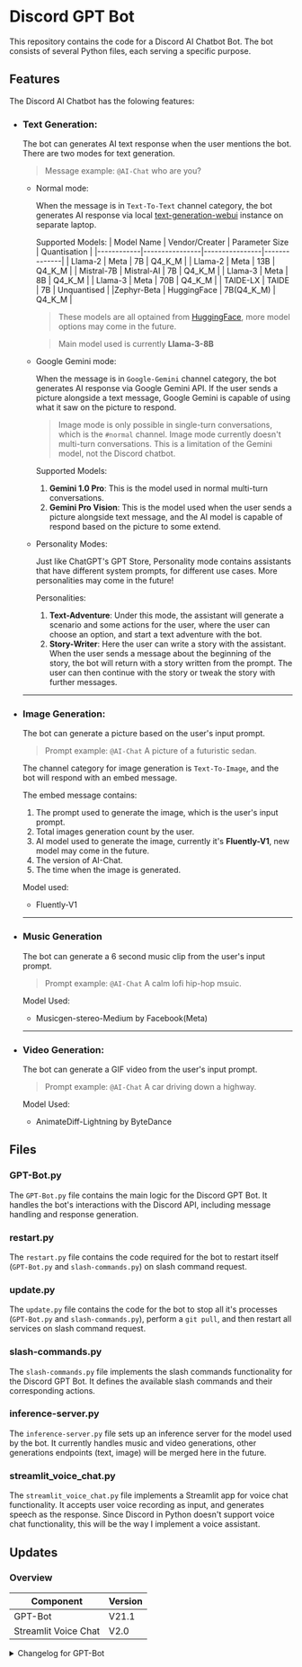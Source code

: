 # Discord GPT Bot

This repository contains the code for a Discord AI Chatbot Bot. The bot consists of several Python files, each serving a specific purpose.

## Features
The Discord AI Chatbot has the folowing features:

- ### **Text Generation**: 

    The bot can generates AI text response when the user mentions the bot. There are two modes for text generation.
    > Message example: `@AI-Chat` who are you?
    
    - Normal mode:

        When the message is in `Text-To-Text` channel category, the bot generates AI response via local [text-generation-webui](https://github.com/oobabooga/text-generation-webui) instance on separate laptop.

        Supported Models:
        | Model Name | Vendor/Creater | Parameter Size | Quantisation |
        |------------|----------------|----------------|--------------|
        |   Llama-2  |      Meta      |       7B       |    Q4_K_M    |
        |   Llama-2  |      Meta      |       13B      |    Q4_K_M    |
        | Mistral-7B |   Mistral-AI   |       7B       |    Q4_K_M    |
        |   Llama-3  |      Meta      |       8B       |    Q4_K_M    |
        |   Llama-3  |      Meta      |       70B      |    Q4_K_M    |
        |  TAIDE-LX  |     TAIDE      |       7B       |  Unquantised |
        |Zephyr-Beta |   HuggingFace  |   7B(Q4_K_M)   |    Q4_K_M    |
        > These models are all optained from [HuggingFace](https://huggingface.co/), more model options may come in the future.

        > Main model used is currently **Llama-3-8B**

    - Google Gemini mode:

        When the message is in `Google-Gemini` channel category, the bot generates AI response via Google Gemini API. If the user sends a picture alongside a text message, Google Gemini is capable of using what it saw on the picture to respond.
        > Image mode is only possible in single-turn conversations, which is the `#normal` channel. Image mode currently doesn't multi-turn conversations. This is a limitation of the Gemini model, not the Discord chatbot.

        Supported Models:
        1. **Gemini 1.0 Pro**: This is the model used in normal multi-turn conversations.
        2. **Gemini Pro Vision**: This is the model used when the user sends a picture alongside text message, and the AI model is capable of respond based on the picture to some extend.

    - Personality Modes:

        Just like ChatGPT's GPT Store, Personality mode contains assistants that have different system prompts, for different use cases. More personalities may come in the future!

        Personalities:
        1. **Text-Adventure**: Under this mode, the assistant will generate a scenario and some actions for the user, where the user can choose an option, and start a text adventure with the bot.
        2. **Story-Writer**: Here the user can write a story with the assistant. When the user sends a message about the beginning of the story, the bot will return with a story written from the prompt. The user can then continue with the story or tweak the story with further messages.

    ---

- ### **Image Generation**:
    The bot can generate a picture based on the user's input prompt.
    > Prompt example: `@AI-Chat` A picture of a futuristic sedan.

    The channel category for image generation is `Text-To-Image`, and the bot will respond with an embed message.

    The embed message contains:

    1. The prompt used to generate the image, which is the user's input prompt.
    2. Total images generation count by the user.  
    3. AI model used to generate the image, currently it's **Fluently-V1**, new model may come in the future.
    4. The version of AI-Chat.
    5. The time when the image is generated.

    Model used:

    - Fluently-V1

    ---

- ### **Music Generation**
    The bot can generate a 6 second music clip from the user's input prompt.
    > Prompt example: `@AI-Chat` A calm lofi hip-hop msuic.

    Model Used:

    - Musicgen-stereo-Medium by Facebook(Meta)

    ---

- ### **Video Generation**:
    The bot can generate a GIF video from the user's input prompt.
    > Prompt example: `@AI-Chat` A car driving down a highway.

    Model Used:

    - AnimateDiff-Lightning by ByteDance


## Files

### GPT-Bot.py

The `GPT-Bot.py` file contains the main logic for the Discord GPT Bot. It handles the bot's interactions with the Discord API, including message handling and response generation.

### restart.py

The `restart.py` file contains the code required for the bot to restart itself (`GPT-Bot.py` and `slash-commands.py`) on slash command request.

### update.py

The `update.py` file contains the code for the bot to stop all it's processes (`GPT-Bot.py` and `slash-commands.py`), perform a `git pull`, and then restart all services on slash command request.

### slash-commands.py

The `slash-commands.py` file implements the slash commands functionality for the Discord GPT Bot. It defines the available slash commands and their corresponding actions.

### inference-server.py

The `inference-server.py` file sets up an inference server for the model used by the bot. It currently handles music and video generations, other generations endpoints (text, image) will be merged here in the future.

### streamlit_voice_chat.py

The `streamlit_voice_chat.py` file implements a Streamlit app for voice chat functionality. It accepts user voice recording as input, and generates speech as the response. Since Discord in Python doesn't support voice chat functionality, this will be the way I implement a voice assistant.

## Updates

### Overview
|      Component     |Version|
|--------------------|-------|
|      GPT-Bot       | V21.1 |
|Streamlit Voice Chat| V2.0  |

<details>
<summary>Changelog for GPT-Bot</summary>

#### Version 2.0: 2023/12/08
- Added logging to file ability by Python logging library
- Completely rewritten logging processes
- Separated status report info a standalone method
- Removed unused OpenAI info

---

#### Version 2.1: 2023/12/08
- Separated AI requesting to "ai_request" method
- Separated AI response parsing to "ai_response" method

---

#### Version 2.2: 2023/12/08
- Removed some unused process names
- Fixed a bug where only INFO level logs are being logged
- Corrected reply.status logging (message.proc->reply.status)
- Added a feature for the bot to have different presence when doing different tasks
- Moved logs to "logs" folder
- Removed old logs

Bot Presences:
- Normal: Playing the waiting game.
- Status Report: Streaming status report. (url is set to https://www.huggingface.co for now, may change in the future)
- Requesting AI: Streaming AI data.

---

#### Version 2.3: 2023/12/10
- Troubleshooting LLaMa server generation error
- Modified AI prompt
- Added command to send logs to Discord chat

Note: LLaMa server usage will be deprecated next release, will switch to text-generation-webui api instead.

---

#### Version 3.0: 2023/12/10
- Successfully switched to text-generation-webui api endpoint
- Updated parser to match new response

---

#### Version 3.1: 2023/12/10
- Supported two text generation methods: Normal and Stream.
- Normal: Editing the message after the whole message is generated
- Stream: Update the message word by word, just like ChatGPT.

Known Issues:
- Streaming mode can cause the AI to go on forever.

---

#### Version 3.2: 2023/12/11
- Sorted global variables, removed unused ones
- New bot command: '!help' and '!joke'
- '!help': shows available commands
- '!joke': sends a random joke

In progress:
- Fix for infinite stream reply from AI.

---

#### Version 3.3: 2023/12/12
- Combined all if statements into one for statement
- Made all commands a separate function
- Provide command recommendations when a user mistypes a command by using levenshtein distance.

---

#### Version 4.0: 2023/12/19
- Added an option to test local AI server status (online / offline), and fall back to NGC service to create AI response when local server is offline or unresponding
- NGC Model: Llama 2 70B
- Added logs file to .gitignore

---

#### Version 4.1: 2023/12/28
- Added channel name when announcing message in logs
- Fixed command identifying and running process
- Added a variable to save state of local AI service, and only query on first message request
- Fixed a typo in help message
- Finished logging messages when requesting ngc
- Finished response parsing process for ngc

---

#### Version 4.2: 2023/12/28
- Modified local AI service query time to only when startup
- Always announce message in logs, even if from bot
- Actually calling the NGC response parser, and fixed bug in logging

---

#### Version 5.0: 2023/12/29
- Moved logging folder, and auto creates it if it doesn't exist
- Unified logging format (DEBUG->DEBG)
- Added NGC context chat mode
- New command: Clear context, clears server messages and bot memory

---

#### Version 5.1: 2024/01/06
- Creates main directory before bot init
- Unified Logging into a function
- Remove unneeded debug_log value check
- More detailed process description in comments
- Splits message if bot reply is over 2000 words (Discord limit)

New Command:
- context_export: Exports the message history in 'Context" channel into a text file, both save it and sends it.

---

#### Version 5.2: 2024/01/09
- Fixed naming of dictionary for context channels
- Moved log directory creation to the start of the script
- Removed sse module DEBUG messages from the log messages
- Moved AI service testing into a separate function
- Make different service in log to have different colors
- Clear comment describing each functions' usage
- '!clear context' now only clears bot's message history
- context export function now checks which history is modified, and only export modified one

New feature:
- Different channel category calls different AI endpoints(Only local and NGC for now, more to come in the future)
- Local AI now has context mode
- NGC AI now has streaming mode (Prompts user to reset history when history is too long for NGC)

New command:
- clear channel', clears the channel the command is from
- model: shows current loaded model and model available (local)
- service check: rechecks the local AI service status
- load model: loads model of choice (WIP)

---

#### Version 5.3: 2024/01/12
- Reduced repetition in sending assistance response by making it a separate function

---

#### Version 5.4: 2024/01/14
- Moved initial service check function to on_ready, so the coroutine can be run.
- Updated command identifying method to check if message starts with any of the commands, so choosing model to load can be possible.

New Command:
- load model: the command is now complete and useable.

---

#### Version 5.5: 2024/01/14
- Moved most global variables into the init function
- Overhauled status report

---

#### Version 5.6: 2024/01/17
- moved presence update into a separate function
- Updated NGC AI auth token as the old one expired (New expire date: 2024/02/16)

---

#### Version 5.7: 2024/01/18
- Created a section of variables for setting request parameters and settings for easy tweaking
- Small bug fix in ngc context mode
- Fix service name of presence update to match format

---

#### Version 5.8: 2024/01/19
- New model_args variable for loading settings for different models
- clean_string function for removing non-ascii log message characters, to prevent errors

New command:
- unload model: Unloads the current loaded model

---

#### Version 5.9: 2024/01/22
- Both context channel message history dictionary is now a class variable
- The bot now outputs the model used to generate response to the Discord channel
- Removed request data from being logged to prevent a wall of text popping up after long context chat

Notes:
- Export context command requires modifications

---

#### Version 5.10: 2024/01/26
- Optimized context message variable defining and resetting

---

#### Version 5.11: 2024/01/27
- Uses Boolean variables to track if context history is modified
- Removes unused library
- Only announces new message when it is not from the bot
- Updates edit_message to send_message function as message sending process is changed last version
- Updates clear_context function to ultilize the new way of tracking context history editing

---

#### Version 5.12: 2024/02/02
- Fixing context messages not resetting correctly after command
- Fix typos
- Set utf-8 as context export encoding format to correctly export emojis.

---

#### Version 6.0: 2024/02/02
- NGC AI models is now changeable using the same command as local models
- "!models" and "!model load" command now checks channel category to deliver replies accordingly

---

#### Version 7.0: 2024/02/02
- Complete overhaul of the AI function callings to reduce code lines
- Combined local AI normal and context function
- Combined NGC AI normal and context function

---

#### Version 7.1: 2024/02/02
- Removed logging AI prompts to increase readability of the log file.
- Small fixes to the NGC AI request function

---

#### Version 7.2: 2024/02/03
- Combined two loggging mode switching functions into one, and update help command accordingly.
- Updated message annoucing when the author is bot.
- Update the info message sent to Discord chat when waiting for a response
- Updated status request to include current AI model in the reply, and reduced duplicate lines and increase readability
- Removed request prompt and payload from logging. (NGC streaming)

---

#### Version 8.0: 2024/02/05
- Implemented asynchronous http requests to both NGC and local AI services via httpx library
- Removed sseclient as it's now unused
- Small bug fix to NGC logs

---

#### Version 8.1: 2024/02/05
- Local model names have been renamed on the server side for more readability
- AI prompt have been updated to include user id, and description of it's abilities.
- Small bug fixes to ai_request function
- Optimized ngc_ai_request to remove duplicate lines
- Slight tweaks to the model_info function

New feature:
- Now the bot will update the time elapsed since the request is made

Local AI models:
Currently supports 4 model configurations, all quantised.
- Llama 7B
-Llama 13B
-Mistral-7B
-Zephyr-7B

---

#### Version 8.2: 2024/02/06
- Updates AI prompt to include current date and weekday, and jimmyn3577 as the developer of the bot
- message.proc and message.send services is now logged with light yellow color

---

#### Version 8.3: 2027/02/07
- Implemented .env file to store API tokens for NGC and Discord. The .env file is added to .gitignore to prevent leaking to the public.
- The Discord server is now updated to have only one text-to-text category, and the bot will only reply with NGC as a fallback in case local AI is not online.

---

#### Version 8.4: 2024/02/09
- Message broadcasting now includes more info.
- Context message now marks the user id, so different can cha with the model in parallel.
- The script can now handle local AI server suddenly goes offline.
- Context exporting is updated to also export the specific user's context only.
- update_time function now only use a variable to add one every second, preventing the previous approach to skip a number due to number rounding.
- weekday and current date calculating is now a separate function.

---

#### Version 9.0: 2024/02/10
- context and images folder is also created on launch.

New Feature:
- AI image generating via NGC is now implemented! Currently using SDXL-Turbo as backend model.

---

#### Version 10.0: 2024/02/11
- Fixes small bug in context_messages variable defining for NGC mode
-Help message sending code have been modified to improve readability
- Fixes clear_context erroring
- Fixes NGC image generating from raising connection error exception

New Feature:
- auto_service_check: The bot now checks local AI service status every five minutes automatically
- stop_bot: Stops the bot.
- update_bot: Performs git pull to update the bot, then calls restart.py to restart the bot to apply the update.

New Command:
-!end: Stops the bot. Only jimmyn3577 is authorized to use it.
-!update: Updates the bot to the latest version, and then restarts. Only jimmyn3577 is authorized to use it.

---

#### Version 10.1: 2024/02/12
- log messages now supports logging emoji and Chinese characters

New Feature:
- restart_bot: Restarts the bot without git pull, useful for local testing

---

#### Version 11.0: 2024/02/19
- Image generating model changed from SDXL-Turbo to SDXL, since NGC no longer supports the former
- Logger setup is run outside the bot code

New Feature:
- Commands is transitioning to slash commands instead of ! as prefix
- slash-commands.py is used to handle slash commands only
- update.py to update both the bot and slash-command.py

API endpoints:
- /api - Not used yet
- /api/status - For "/status" command
- /api/service_mode - Checking current AI service provider
- /api/current_model_local - Check loaded local AI model
- /api/ngc/models - Get Available NGC models
- /api/ngc/currnet_model - Check loaded NGC AI model
- /api/ngc/load_model - Load selected NGC AI model
- /api/stop - Stops the bot and the API server

---

#### Version 11.1: 2024/02/20
- get_next_filename now also requires file extension input, in order to support more usage
- Fix error in image generation doing duplicate requests
- Image saving supports renaming to generic name when prompt is too long.

---

#### Version 11.2: 2024/02/20
- Small bug fix for bot logging method and image generation
- Update restart script and update to use powershell instead of cmd
- logging is now implemented for slash-command script
- Migrated restart command to slash command

---

#### Version 11.3: 2024/02/20
- Quick fix in error on logging function for slash-command script.

---

#### Version 11.4: 2024/02/20
- Another hotfix for logging in slash-commands script

---

#### Version 11.5: 2024/02/20
- Image generated is now saved with a generic name, with the prompt saved in a separate file

---

#### Version 11.6: 2024/02/21
- Stops bot responding outside intended channels
- Combined AI request and response into one function
- Fixed restart and update script

---

#### Version 11.7: 2024/02/22
- Changed NGC default model to mixtral-8x7b-instruct as the output is much better
- Removed unused sse code and libraries
- Every user now gets their context history prepared the first time they sent an AI request, no matter the service called
- Context clearing and exporting is now merged to slash command

---

#### Version 11.8: 2024/02/23
- Merged status report command to slash command, and removed joke command as it's unused
- Tewake help command output to remove merged command
- Removed old context export code
- Added NGC images response count in status report

---

#### Version 11.9: 2024/02/23
- Merged debug log and service check commands to slash commands
- Retired all ! prefix commands

---

#### Version 11.9.1: 2024/02/23
- Restored service_check function for auto service check

---

#### Version 11.10: 2024/02/23
- Added Gemma-7b and Mamba-Chat to NGC models

---

#### Version 12.0: 2024/02/24
- Support for local stable diffusion image generation is here!
- Service check function now also checks the local image service
- Service selection now only selects loacl if status code is 200

---

#### Version 12.1: 2024/02/24
- Image prompts file and image is now stored in separate directories
- Status report now includes AI image service status
- Service update API endpoint now supports updating image service status

---

#### Version 12.2: 2024/02/24
- /imagegenrank: Shows the ranking of different user image generation amounts

---

#### Version 12.3: 2024/02/24
- Small bug fix for /status command

---

#### Version 12.4: 2024/02/24
- /imagegenrank now sorts user by the value, high to low

---

#### Version 12.5: 2024/02/27
- Removed unused library
- Updated context messages variables initializing
- AI request now retries for 5 times after an error before raising error message to channel
- ai_response_image now retries no matter the exceptions

---

#### Version 12.6: 2024/02/29
- Patched bug in message context variable initializing

---

#### Version 13.0: 2024/03/02
- /status command now shows current version number and date
- Fixed bug in local context messages bool variable

New Feature:
- Google's Gemini AI model is now available to use in 'google-gemini' chat category, currently only text to text and no context awareness. More feautres to come in a future release

---

#### Version 13.1: 2024/03/02
- Fixed error that makes AI request 5 times even the request is successful
- Handles Gemini errors by checking if the prompt was blocked

---

#### Version 13.2: 2024/03/05
- Fixed name for NGC mistral model
- Removed unnecessary messages when Gemini blocks a request

New Feature:
- Context mode for Google Gemini

---

#### Version 13.2.1: 2024/03/05
Hot fix for name updating for NGC AI model.

---

#### Version 13.2.2: 2024/03/05
Hot fix for version name error

---

#### Version 13.3: 2024/03/05
- clear context command now also clears Gemini context

---

#### Version 13.4: 2024/03/07
- Fixed bot not correctly exiting after a command call to do so.

---

#### Version 13.5: 2024/03/09
- Bot's variables will be saved to a pickle file to be loaded on next startup, achieving no memory loss when restarted
- Response counts variables for different services is now combined into one

---

#### Version 14.0: 2024/03/10
- Removed unnecessary file from the repository

New Feature:
- Google Gemini Vision model is now implemented, so the AI can now read and describe pictures

---

#### Version 14.1: 2024/03/11
- The bot now correctly resets presence after an Gemini request
- Stream channels now updates every 10 chunks to increase speed previously bottlenecked by the Discord API
- Status message formatting fixed

---

#### Version 14.2: 2024/03/15
- Handles Gemini blocking response under context mode

New Features:
- /pausebot: the bot can be paused, ignoring all incoming request and commands except /pausebot

---

#### Version 14.3: 2024/03/15
- Update code to initialize Gemini chat when user id not in context message variable or used bool flag == False
- Fixes bug in bot always returning blocked after /clearcontext
- Fixed a typo in Gemini error message

---

#### Version 15.0: 2024/03/15
- Image generations is now sent via embed messages, with some more insights included

---

#### Version 15.1: 2024/03/15
- Image embeds now includes bot version in footer
- /status and /imagegenrank now also replies via embeds

---

#### Version 15.2: 2024/03/17
- Fixed bug that causes local AI request to repeat 5 times even after a successful request
- Updated embed footer for image generation
- Update presence update method
- Fixed error in /model load command

---

#### Version 15.3: 2024/03/21
- /status endpoint now correctly displays local AI model name when using local inference server
- /announce now correctly displays newline message

---

#### Version 16.0: 2024/03/22
- Big revamp for NGC AI requesting as Nvidia changed their service.
- Stream mode is deprecated and it's code and channels will be removed in a later release

---

#### Version 16.1: 2024/03/22
- Fixed errors in the API server of the bot not updating to new NGC text model structure.

---

#### Version 16.1.1: 2024/03/22
Hot fix for yet another bug in /status API endpoint

---

#### Version 16.2: 2024/03/24
- Stream mode is fully deprecated
- Gemini now logs with color light cyan
- handles Gemini generation error by retrying, and raised the error after 5 failed attempts
- Gemini context responses is now also counted

---

#### Version 17.0: 2024/03/25
- The bot now correctly remembers chat history
- Handles Gemini request failing and block differently and correctly
- /clearcontext now clears different context based on the channel they're from, and prompts the user with 'no context history for this channel' when not in context channels

New Feature:
- Text adventure channel and mode: You can now play a text adventure game with the bot! The chat history of this mode is per channel instead of per user

---

#### Version 17.1: 2024/03/25
New Feature:
- Story teller mode, where the AI will write a story based on your prompt

---

#### Version 17.2: 2024/03/31
Changes:
- The AI tokens limit is bumped to 1024, should fix the error where the AI randomly stops in a sentence
- Personality modes now supports local AI service

---

#### Version 17.3: 2024/03/31
Changes:
- Finished logging setup for personality AI mode
- Improved efficiency of directory creating function

---

#### Version 17.4: 2024/04/01
Changes:
- Personality AI mode now supports both normal (Local/NGC) or Gemini as backend inference service, Gemini is the default
- /personality to adjust inference service
- Changed Gemini context mode context saving and sending function to achieve no memory loss when restarting bot, as the old method can't be saved

---

#### Version 18.0: 2024/04/01
New Feature:
- The bot now offers a new feature, image to video! It takes a still image as prompt, and generated a 4 second clip from it!

---

#### Version 18.1: 2024/04/04
Changes:
- Refined log messages from various processes
- Optimized code for sending image via embed message
- The bot now replies to user request with progress of the request
- Handles Google Gemini request failing or blocked in personality AI mode
- Handles image to video request failing
- Fixed bug in Gemini image requests

---

#### Version 19.0: 2024/04/08
Changes:
- Fully deprecated Nvidia NGC API usage as my account credits are fully depleted and unusable. From now on, only local inference will be available to the bot unless I find another free AI API service

---

#### Version 19.1: 2024/04/08
Changes:
- Hot fix for bug in AI text request processing

---

#### Version 20: 2024/04/18
New Features:
- text-to-music: The bot can now generate a five second audio clip from text prompts

- text-to-video: The bot can now generate a gif video from text prompts

- inference-server.py: This script is used to run T2M and T2V models locally on my laptop, and serve requests over an API endpoint. T2M uses musicgen-stereo-medium as the backend AI model, while T2V uses AnimateDiff-Lightning as the backend AI model.

---

#### Version 20.1: 2024/04/21
Changes:
- /status report now includes stats for now music and video generation, along with the status of the inference server
- clear_context() function is now updated to discard old NGC code, as well as overhaul of the whole function to increase modularity and readability

---

#### Version 20.2: 2024/04/22
Changes:
- New model supported: Llama 3 8B Instruct, also quantised
- AI text non-context requests updated to make Llama 3 work
- Service check task updated to handle service checking the same time the text server is busy with a request, which will return timeout

---

#### Version 21: 2024/04/28
Changes:
- inference server code overhauled to include STT (Speech to Text) and TTS (Text to Speech) functions, and option to unload or load any services (STT, TTS, TTM, TTV). Model loading and unloading also updated to be a class object.
- /inferenceserver command to access inference server options such as loaded services, and load or unload services

New Feature:
- Voice chat assistant (Experimental). Due to Discord API limitations and mobile app's lack of support for playing audio files natively, the new mode is made possible with Streamlit. Using Streamlit along with Ngrok free tier, now any user can submit a voice recording, and the assistant will reply using Parler-TTS.
- Voice chat assistant is currently single-turn only, with multi-turn conversation planned and under development.

---

#### Version 21.1: 2024/04/29
Changes:
- The voice chat now supports multi-turn conversations!
- Added some info and warning texts.

---

#### Version 21.2: 2024/05/15
Changes:
- Inference server updates to improve performance of text to speech endpoint.

Voice chat page updates:
- Changed audio recorder to fix issue of inability to record after submitting once

Repository updates:
- New README.md file to introduce the repository
- Added `__pycache__` to .gitignore

---

#### Version 22.0: 2024/05/22
Changes:
- Google Gemini models have been updated to the latest available on the API. Normal text interactions now uses `Gemini 1.5 Flash`, and requests with image uses `Gemini 1.5 Pro`.
- Google Gemini requesting is now in an async function, preventing a longer request hanging the bot.

---

#### Version 22.1: 2024/05/25
Changes:
- Improved startup logging messages to provide more insight to the starting processes.

---

#### Version 23.0: 2024/06/02
New Feature:
- `text-to-text-search` channels, where the AI will perform a web search when nesessary before answering the question. It will also provide the web sites it cited. It's limitation is that it doesn't seem to work well using Chinese to chat.
- Available modes for `text-to-text-search`: normal and context.
- `text-to-text-search` uses Cohere's `Command R+` as the backend AI model, inferenced via their trial API endpoint.

---

#### Version 23.1: 2024/06/04
Changes:
- `text-to-text-search` now only shows the links in the embed, and the cited response will be a separate message.
- Fix bot presence not resetting beck to idle after `text-to-text-search` response.
</details>
